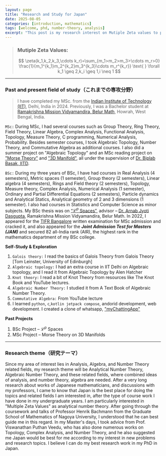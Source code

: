 ```yaml
---
layout: page
title: "Research and Study for Japan"
date: 2025-08-05
categories: [introduction, mathematics]
tags: [welcome, phd, number-theory, analysis]
excerpt: "This post is my research interest on Mutiple Zeta values to pursue in Japan."
---
```


> ### Mutiple Zeta Values: 
> 
> $$
\zeta(k_1,k_2,k_3,\cdots k_r)=\sum_{m_1>m_2>m_3>\cdots m_r>0} \frac{1}{m_1^{k_1}m_2^{k_2}m_3^{k_3}\cdots m_r^{k_r}} \text{ } \forall k_1 \geq 2,k_i \geq 1,i \neq 1
$$

---
### Past and present field of study（これまでの専攻分野）

> I have completed my MSc. from the [Indian Institute of Technology (IIT)](https://home.iitd.ac.in/), Delhi, India in 2024. Previously, I was a Bachelor student at [Ramakrishna Mission Vidyamandira, Belur Math](https://vidyamandira.ac.in/), Howrah, West Bengal, India.

`MSc:` During MSc, I had several courses such as Group Theory, Ring Theory, Field Theory, Linear Algebra, Complex Analysis, Functional Analysis, Topology, Measure Theory, C programming, Numerical Analysis, Probability. Besides semester courses, I took Algebraic Topology, Number Theory, and Commutative Algebra as additional courses. I also did a summer project on "Algebraic Topology" and an MSc reading project on ["Morse Theory"](https://atrajit-sarkar.gongobongo.org/blogs/Manifold_Theory_Report_Card_.pdf) and ["3D Manifold"](https://atrajit-sarkar.gongobongo.org/blogs/3_manifold.pdf), all under the supervision of [Dr. Biplab Basak, IITD](https://sites.google.com/view/biplabbasak).

`BSc:` During my three years of BSc, I have had courses in Real Analysis (4 semesters), Metric spaces (1 semester), Group theory (2 semesters), Linear algebra (4 semesters), Rings and Field theory (2 semesters), Topology, Measure theory, Complex Analysis, Numerical Analysis (1 semester), Ordinary and Partial Differential Equations (2 semesters), Particle dynamics and Analytical Statics, Analytical geometry of 2 and 3 dimensions (1 semester). I also had courses in Statistics and Computer Science as minor subjects. My BSc thesis was on [“$\mathcal{L}^p$ Spaces”](https://atrajit-sarkar.gongobongo.org/blogs/Lp_spaces.pdf), advisor – [Dr. Arnab Jyoti Dasgupta](https://vidyamandira.ac.in/pdfs/facultycv/AJDG_Math.pdf), Ramakrishna Mission Vidyamandira, Belur Math.
 In 2022, I appeared for the [TIFR Bangalore](https://www.math.tifrbng.res.in/) written examination for MSc admission and cracked it, and also appeared for the ***Joint Admission Test for Masters (JAM)*** and secured 82 all-India rank (AIR), the highest rank in the mathematics department of my BSc college.

**Self-Study & Exploration**
1. `Galois theory:` I read  the basics of Galois Theory from Galois Theory [Tom Leinster, University of Edinburgh] 
2. `Algebraic topology:` I had an extra course in IIT Delhi on Algebraic topology, and I read it from Algebraic Topology by Alen Hatcher 
3. `Knot theory:` I read a bit of Knot Theory from resources like The Knot Book  and YouTube lectures. 
4. `Algebraic Number Theory:` I studied it from A Text Book of Algebraic Number Theory.
5. `Commutative Algebra:` From YouTube lecture
6. I learned `python`, `c`,`kotlin jetpack compose`, andorid development, web development. I created a clone of whatsapp, ["myChattingApp"](https://github.com/atrajit-sarkar/MyChattingApp.git)


**Past Projects**
1. BSc Project – $\mathcal{L}^p$ Spaces
2. MSc Project – Morse Theory on 3D Manifolds

---
### Research theme（研究テーマ）

Since my area of interest lies in Analysis, Algebra, and Number Theory related fields, my research theme will be Analytical Number Theory, Algebraic Number Theory, and these related fields, where combined ideas of analysis, and number theory, algebra are needed. After a very long research about works of Japanese mathematicians, and discussions with my professors, I came to know that Japan is the best place for doing the topics and related fields I am interested in, after the type of course work I have done in my undergraduate years. I am particularly interested in "Multiple Zeta Values" as analytical number theory. After going through the coursework and talks of Professor Henrik Bachmann from the Graduate School of Mathematics of Nagoya University, I understood that he can best guide me in this regard. In my Master's days, I took advice from Prof. Viswanathan Puthan Veedu, who has also done numerous works on Topology, Complex Analysis, and Number Theory, and he also suggested me Japan would be best for me according to my interest in new problems and research topics. I believe I can do my best research work in my PhD in Japan.
